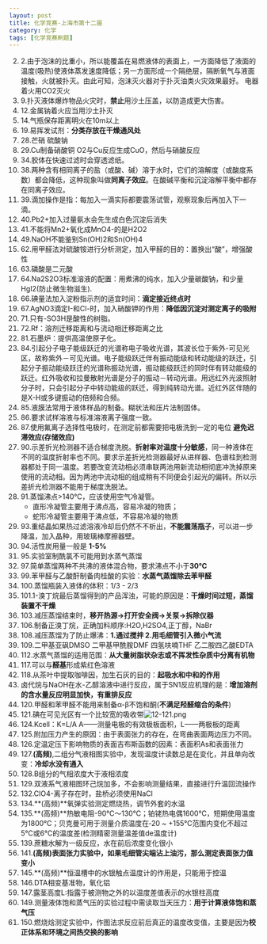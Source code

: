 ```yaml
---
layout: post
title: 化学竞赛-上海市第十二届
category: 化学
tags: [化学竞赛刷题]
---
```

2. 2.由于泡沫的比重小，所以能覆盖在易燃液体的表面上，一方面降低了液面的温度(吸热)使液体蒸发速度降低；另一方面形成一个隔绝层，隔断氧气与液面接触，火就被扑灭。由此可知，泡沫灭火器对于扑灭油类火灾效果最好。
电器着火用CO2灭火
9. 9.扑灭液体爆炸物品火灾时，**禁止**用沙土压盖，以防造成更大伤害。
12. 12.金属钠着火应当用沙土扑灭
14. 14.气瓶保存距离明火在10m以上
19. 19.易挥发试剂：**分类存放在干燥通风处**
28. 28.芒硝 硫酸钠
29. 29.Cu制备硝酸铜 O2与Cu反应生成CuO，然后与硝酸反应
34. 34.胶体在快速过滤时会穿透滤纸。
38. 38.两种含有相同离子的盐（或酸、碱）溶于水时，它们的溶解度（或酸度系数）都会降低，这种现象叫做**同离子效应**。在酸碱平衡和沉淀溶解平衡中都存在同离子效应。
39. 39.滴加操作是指：每加入一滴实际都要震荡试管，观察现象后再加入下一滴。
40. 40.Pb2+加入过量氨水会先生成白色沉淀后消失
41. 41.不能将Mn2+氧化成MnO4-的是H2O2
49. 49.NaOH不能鉴别Sn(OH)2和Sn(OH)4
62. 62.用甲醛法对硫酸铵进行分析测定，加入甲醛的目的：置换出“酸”，增强酸性
63. 63.磷酸是二元酸
64. 64.Na2S2O3标准溶液的配置：用煮沸的纯水，加入少量碳酸钠，和少量HgI2(防止微生物滋生).
66. 66.碘量法加入淀粉指示剂的适宜时间：**滴定接近终点时**
67. 67.AgNO3滴定I-和Cl-时，加入硝酸钾的作用：**降低因沉淀对测定离子的吸附**
71. 71.只有-SO3H是酸性的树脂。
72. 72.Rf：溶剂迁移距离和与流动相迁移距离之比
81. 81.石墨炉：提供高温使原子化。
84. 84.引起分子电子能级跃迁的光谱称电子吸收光谱，其波长位于紫外-可见光区，故称紫外－可见光谱。电子能级跃迁伴有振动能级和转动能级的跃迁，引起分子振动能级跃迁的光谱称振动光谱，振动能级跃迁的同时伴有转动能级的跃迁。红外吸收和拉曼散射光谱是分子的振动－转动光谱。用远红外光波照射分子时，只会引起分子中转动能级的跃迁，得到纯转动光谱。近红外区伴随的是X-H或多键振动的倍频和合频。
85. 85.液膜法常用于液体样品的制备。糊状法和压片法制固体。
86. 86.要求试样溶液与标准溶液离子强度一致。
87. 87.使用氟离子选择性电极时，在测定前都需要把电极洗到一定的电位 **避免迟滞效应(存储效应)**
90. 90.示差折光检测器不适合梯度洗脱。**折射率对温度十分敏感**，同一种液体在不同的温度折射率也不同。要求示差折光检测器最好从进样器、色谱柱到检测器都处于同一温度。若要改变流动相必须串联两池用新流动相彻底冲洗掉原来使用的流动相。因为两池中流动相的组成稍有不同便会引起光的偏转。所以示差折光检测器不能用于梯度洗脱法。
91. 91.蒸馏沸点>140℃，应该使用空气冷凝管。
	- 直形冷凝管主要用于沸点高，容易冷凝的物质；
	- 蛇形冷凝管主要用于沸点低，不容易冷凝的物质
93. 93.重结晶如果热过滤溶液冷却后仍然不不析出，**不能震荡瓶子**，可以进一步降温，加入晶种，用玻璃棒摩擦器壁。
94. 94.活性炭用量一般是 **1-5%**
95. 95.实验室制酰氯不可能用到水蒸气蒸馏
97. 97.简单蒸馏两种不共沸的液体混合物，要求沸点不小于**30℃**
99. 99.苯甲醛与乙酸酐制备肉桂酸的实验：**水蒸气蒸馏除去苯甲醛**
100. 100.蒸馏瓶装入液体的体积：1/3 - 2/3
101. 101.1-溴丁烷最后蒸馏得到的产品浑浊，可能的原因是：**干燥时间过短，蒸馏装置不干燥**
103. 103.减压蒸馏结束时，**移开热源->打开安全阀->关泵->拆除仪器**
106. 106.制备正溴丁烷，正确加料顺序:H2O,H2SO4,正丁醇，NaBr
108. 108.减压蒸馏为了防止爆沸：**1.通过搅拌 2.用毛细管引入微小气流**
109. 109.二甲基亚砜DMSO 二甲基甲酰胺DMF 四氢呋喃THF 乙二胺四乙酸EDTA
112. 112.水蒸气蒸馏的适用范围：**从大量树脂状杂志或不挥发性杂质中分离有机物**
117. 117.可以与**醛基**形成紫红色溶液
118. 118.从茶叶中提取咖啡因，加生石灰的目的：**起吸水和中和的作用**
119. 卤代烷与NaOH在水-乙醇溶液中进行反应，属于SN1反应机理的是：**增加溶剂的含水量反应明显加快，有重排反应**
120. 120.甲醛和苯甲醛不能用来制备α-β不饱和酮(**不满足羟醛缩合的条件**)
121. 121.碘在可见光区有一个比较宽的吸收带![12-121.png](https://i.loli.net/2019/07/05/5d1f2fdeac6e616483.png)
124. 124.Kcell：K=L/A A——测量电极的有效极板面积，L——两极板的距离
125. 125.附加压力产生的原因：由于表面张力的存在，在弯曲表面两边压力不同。
126. 126.定温定压下影响物质的表面吉布斯函数的因素：表面积As和表面张力
127. 127.**(高频)**,二组分气液相图实验中，发现温度计读数总是在变化，并且单向改变：**冷却水没有通入**
128. 128.B组分的气相浓度大于液相浓度
129. 129.双液系气液相图环己烷加多，不会影响测量结果，直接进行升温回流操作
132. 132.ClO4-离子存在时，盐桥必须使用NaCl
134. 134.**(高频)**氧弹实验测定燃烧热，调节外套的水温
135. 135.**(高频)**热敏电阻-90℃〜130℃；铂铑热电偶1600℃，短期使用温度为1800℃；贝克曼可用于测量介质温度在‐20 ~ +155℃范围内变化不超过5℃或6℃的温度差(检测精密测量温差值de温度计)
139. 139.蔗糖水解为一级反应，水在前后浓度变化很小
141. 141.**(高频)**表面张力实验中，如果毛细管尖端沾上油污，那么测定表面张力值**变小**
145. 145.**(高频)**恒温槽中的水银触点温度计的作用是，只能用于控温
146. 146.DTA相变基准物，氧化铝
147. 147.露茎高度L:指露于被测物之外的以温度差值表示的水银柱高度
149. 149.测量液体饱和蒸气压的实验过程中需读取当天压力：**用于计算液体饱和蒸气压**
150. 150.燃烧焓测定实验中，作图法求反应前后真正的温度改变值，主要是因为**校正体系和环境之间热交换的影响**
